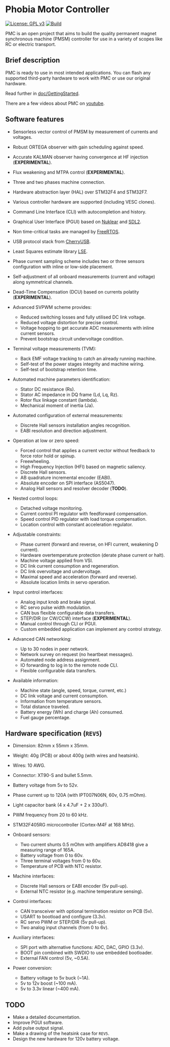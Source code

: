 # Phobia Motor Controller

[![License: GPL v3](https://img.shields.io/badge/License-GPLv3-blue.svg)](https://www.gnu.org/licenses/gpl-3.0)
[![Build](https://github.com/rombrew/phobia/actions/workflows/makefile.yml/badge.svg)](https://github.com/rombrew/phobia/actions/workflows/makefile.yml)

PMC is an open project that aims to build the quality permanent magnet
synchronous machine (PMSM) controller for use in a variety of scopes like RC or
electric transport.

## Brief description

PMC is ready to use in most intended applications. You can flash any supported
third-party hardware to work with PMC or use our original hardware.

Read further in [doc/GettingStarted](doc/GettingStarted.md).

There are a few videos about PMC on [youtube](https://www.youtube.com/@romblv).

## Software features

- Sensorless vector control of PMSM by measurement of currents and voltages.
- Robust ORTEGA observer with gain scheduling against speed.
- Accurate KALMAN observer having convergence at HF injection (**EXPERIMENTAL**).
- Flux weakening and MTPA control (**EXPERIMENTAL**).
- Three and two phases machine connection.
- Hardware abstraction layer (HAL) over STM32F4 and STM32F7.
- Various controller hardware are supported (including VESC clones).
- Command Line Interface (CLI) with autocompletion and history.
- Graphical User Interface (PGUI) based on
  [Nuklear](https://github.com/Immediate-Mode-UI/Nuklear) and
  [SDL2](https://www.libsdl.org/).
- Non time-critical tasks are managed by
  [FreeRTOS](http://www.freertos.org/).
- USB protocol stack from
  [CherryUSB](https://github.com/sakumisu/CherryUSB).
- Least Squares estimate library
  [LSE](https://github.com/rombrew/lse).


- Phase current sampling scheme includes two or three sensors configuration
  with inline or low-side placement.
- Self-adjustment of all onboard measurements (current and voltage) along
  symmetrical channels.
- Dead-Time Compensation (DCU) based on currents polatity (**EXPERIMENTAL**).

- Advanced SVPWM scheme provides:
	- Reduced switching losses and fully utilised DC link voltage.
	- Reduced voltage distortion for precise control.
	- Voltage hopping to get accurate ADC measurements with inline current sensors.
	- Prevent bootstrap circuit undervoltage condition.

- Terminal voltage measurements (TVM):
	- Back EMF voltage tracking to catch an already running machine.
	- Self-test of the power stages integrity and machine wiring.
	- Self-test of bootstrap retention time.

- Automated machine parameters identification:
	- Stator DC resistance (Rs).
	- Stator AC impedance in DQ frame (Ld, Lq, Rz).
	- Rotor flux linkage constant (lambda).
	- Mechanical moment of inertia (Ja).

- Automated configuration of external measurements:
	- Discrete Hall sensors installation angles recognition.
	- EABI resolution and direction adjustment.

- Operation at low or zero speed:
	- Forced control that applies a current vector without feedback to
	  force rotor hold or spinup.
	- Freewheeling.
	- High Frequency Injection (HFI) based on magnetic saliency.
	- Discrete Hall sensors.
	- AB quadrature incremental encoder (EABI).
	- Absolute encoder on SPI interface (AS5047).
	- Analog Hall sensors and resolver decoder (**TODO**).

- Nested control loops:
	- Detached voltage monitoring.
	- Current control PI regulator with feedforward compensation.
	- Speed control PID regulator with load torque compensation.
	- Location control with constant acceleration regulator.

- Adjustable constraints:
	- Phase current (forward and reverse, on HFI current, weakening D current).
	- Hardware overtemperature protection (derate phase current or halt).
	- Machine voltage applied from VSI.
	- DC link current consumption and regeneration.
	- DC link overvoltage and undervoltage.
	- Maximal speed and acceleration (forward and reverse).
	- Absolute location limits in servo operation.

- Input control interfaces:
	- Analog input knob and brake signal.
	- RC servo pulse width modulation.
	- CAN bus flexible configurable data transfers.
	- STEP/DIR (or CW/CCW) interface (**EXPERIMENTAL**).
	- Manual control through CLI or PGUI.
	- Custom embedded application can implement any control strategy.

- Advanced CAN networking:
	- Up to 30 nodes in peer network.
	- Network survey on request (no heartbeat messages).
	- Automated node address assignment.
	- IO forwarding to log in to the remote node CLI.
	- Flexible configurable data transfers.

- Available information:
	- Machine state (angle, speed, torque, current, etc.)
	- DC link voltage and current consumption.
	- Information from temperature sensors.
	- Total distance traveled.
	- Battery energy (Wh) and charge (Ah) consumed.
	- Fuel gauge percentage.

## Hardware specification (`REV5`)

- Dimension: 82mm x 55mm x 35mm.
- Weight: 40g (PCB) or about 400g (with wires and heatsink).
- Wires: 10 AWG.
- Connector: XT90-S and bullet 5.5mm.
- Battery voltage from 5v to 52v.
- Phase current up to 120A (with IPT007N06N, 60v, 0.75 mOhm).
- Light capacitor bank (4 x 4.7uF + 2 x 330uF).
- PWM frequency from 20 to 60 kHz.
- STM32F405RG microcontroller (Cortex-M4F at 168 MHz).

- Onboard sensors:
	- Two current shunts 0.5 mOhm with amplifiers AD8418 give a
	  measuring range of 165A.
	- Battery voltage from 0 to 60v.
	- Three terminal voltages from 0 to 60v.
	- Temperature of PCB with NTC resistor.

- Machine interfaces:
	- Discrete Hall sensors or EABI encoder (5v pull-up).
	- External NTC resistor (e.g. machine temperature sensing).

- Control interfaces:
	- CAN transceiver with optional termination resistor on PCB (5v).
	- USART to bootload and configure (3.3v).
	- RC servo PWM or STEP/DIR (5v pull-up).
	- Two analog input channels (from 0 to 6v).

- Auxiliary interfaces:
	- SPI port with alternative functions: ADC, DAC, GPIO (3.3v).
	- BOOT pin combined with SWDIO to use embedded bootloader.
	- External FAN control (5v, ~0.5A).

- Power conversion:
	- Battery voltage to 5v buck (~1A).
	- 5v to 12v boost (~100 mA).
	- 5v to 3.3v linear (~400 mA).

## TODO

- Make a detailed documentation.
- Improve PGUI software.
- Add pulse output signal.
- Make a drawing of the heatsink case for `REV5`.
- Design the new hardware for 120v battery voltage.

